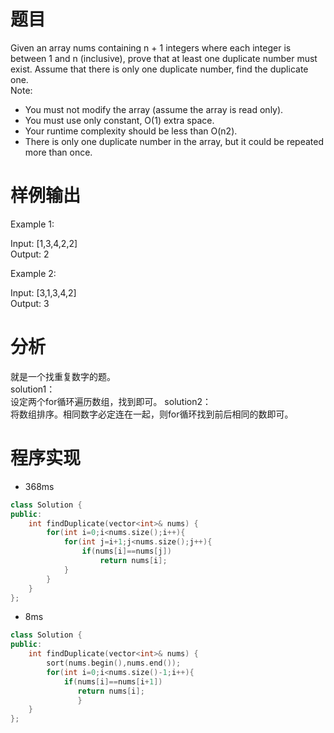 # 题目
Given an array nums containing n + 1 integers where each integer is between 1 and n (inclusive), prove that at least one duplicate number must exist. Assume that there is only one duplicate number, find the duplicate one.\
Note:

* You must not modify the array (assume the array is read only).
* You must use only constant, O(1) extra space.
* Your runtime complexity should be less than O(n2).
* There is only one duplicate number in the array, but it could be repeated more than once.


# 样例输出
Example 1:

Input: [1,3,4,2,2]\
Output: 2

Example 2:

Input: [3,1,3,4,2]\
Output: 3
# 分析
就是一个找重复数字的题。\
solution1：\
设定两个for循环遍历数组，找到即可。
solution2：\
将数组排序。相同数字必定连在一起，则for循环找到前后相同的数即可。
# 程序实现
* 368ms
```cpp
class Solution {
public:
    int findDuplicate(vector<int>& nums) {
        for(int i=0;i<nums.size();i++){
            for(int j=i+1;j<nums.size();j++){
                if(nums[i]==nums[j])
                    return nums[i];
            }
        }
    }
};
```
* 8ms
```cpp
class Solution {
public:
    int findDuplicate(vector<int>& nums) {
        sort(nums.begin(),nums.end());
        for(int i=0;i<nums.size()-1;i++){
            if(nums[i]==nums[i+1])
               return nums[i];
               }
    }
};